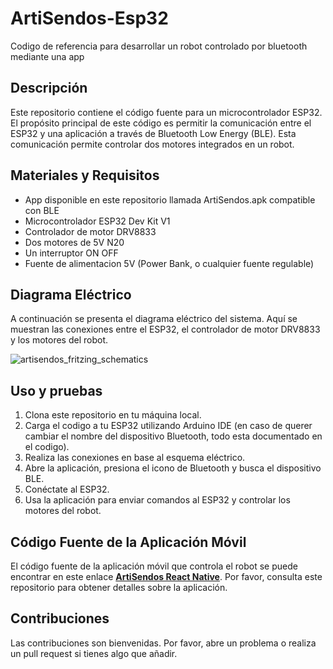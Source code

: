 # ArtiSendos-Esp32
Codigo de referencia para desarrollar un robot controlado por bluetooth mediante una app

## Descripción

Este repositorio contiene el código fuente para un microcontrolador ESP32. El propósito principal de este código es permitir la comunicación entre el ESP32 y una aplicación a través de Bluetooth Low Energy (BLE). Esta comunicación permite controlar dos motores integrados en un robot.

## Materiales y Requisitos

- App disponible en este repositorio llamada ArtiSendos.apk compatible con BLE
- Microcontrolador ESP32 Dev Kit V1
- Controlador de motor DRV8833
- Dos motores de 5V N20
- Un interruptor ON OFF
- Fuente de alimentacion 5V (Power Bank, o cualquier fuente regulable)

## Diagrama Eléctrico

A continuación se presenta el diagrama eléctrico del sistema. Aquí se muestran las conexiones entre el ESP32, el controlador de motor DRV8833 y los motores del robot.

![artisendos_fritzing_schematics](https://github.com/directsgg/ArtiSendos-Esp32/assets/64875759/3204f870-e92d-49c0-88e5-164b47a61457)


## Uso y pruebas

1. Clona este repositorio en tu máquina local.
2. Carga el codigo a tu ESP32 utilizando Arduino IDE (en caso de querer cambiar el nombre del dispositivo Bluetooth, todo esta documentado en el codigo).
3. Realiza las conexiones en base al esquema eléctrico.
4. Abre la aplicación, presiona el icono de Bluetooth y busca el dispositivo BLE.
5. Conéctate al ESP32.
6. Usa la aplicación para enviar comandos al ESP32 y controlar los motores del robot.

## Código Fuente de la Aplicación Móvil

El código fuente de la aplicación móvil que controla el robot se puede encontrar en este enlace [**ArtiSendos React Native**](https://github.com/directsgg/ArtiSendos-React-Native.git). Por favor, consulta este repositorio para obtener detalles sobre la aplicación.


## Contribuciones

Las contribuciones son bienvenidas. Por favor, abre un problema o realiza un pull request si tienes algo que añadir.

